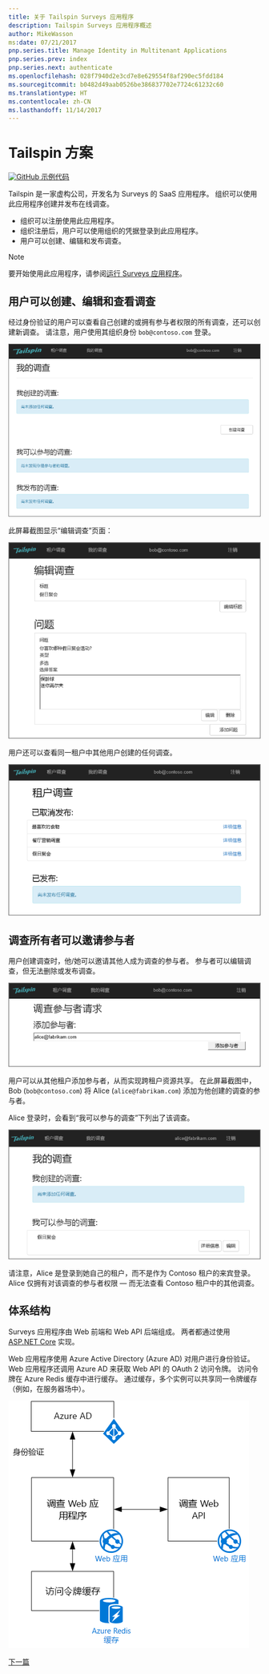 ```yaml
---
title: 关于 Tailspin Surveys 应用程序
description: Tailspin Surveys 应用程序概述
author: MikeWasson
ms:date: 07/21/2017
pnp.series.title: Manage Identity in Multitenant Applications
pnp.series.prev: index
pnp.series.next: authenticate
ms.openlocfilehash: 028f7940d2e3cd7e8e629554f8af290ec5fdd184
ms.sourcegitcommit: b0482d49aab0526be386837702e7724c61232c60
ms.translationtype: HT
ms.contentlocale: zh-CN
ms.lasthandoff: 11/14/2017
---
```

# <a name="the-tailspin-scenario"></a>Tailspin 方案

[![GitHub](../_images/github.png) 示例代码][sample application]

Tailspin 是一家虚构公司，开发名为 Surveys 的 SaaS 应用程序。 组织可以使用此应用程序创建并发布在线调查。

* 组织可以注册使用此应用程序。
* 组织注册后，用户可以使用组织的凭据登录到此应用程序。
* 用户可以创建、编辑和发布调查。

> [!NOTE]
> 要开始使用此应用程序，请参阅[运行 Surveys 应用程序]。
> 
> 

## <a name="users-can-create-edit-and-view-surveys"></a>用户可以创建、编辑和查看调查
经过身份验证的用户可以查看自己创建的或拥有参与者权限的所有调查，还可以创建新调查。 请注意，用户使用其组织身份 `bob@contoso.com` 登录。

![Surveys 应用](./images/surveys-screenshot.png)

此屏幕截图显示“编辑调查”页面：

![编辑调查](./images/edit-survey.png)

用户还可以查看同一租户中其他用户创建的任何调查。

![租户调查](./images/tenant-surveys.png)

## <a name="survey-owners-can-invite-contributors"></a>调查所有者可以邀请参与者
用户创建调查时，他/她可以邀请其他人成为调查的参与者。 参与者可以编辑调查，但无法删除或发布调查。  

![添加参与者](./images/add-contributor.png)

用户可以从其他租户添加参与者，从而实现跨租户资源共享。 在此屏幕截图中，Bob (`bob@contoso.com`) 将 Alice (`alice@fabrikam.com`) 添加为他创建的调查的参与者。

Alice 登录时，会看到“我可以参与的调查”下列出了该调查。

![调查参与者](./images/contributor.png)

请注意，Alice 是登录到她自己的租户，而不是作为 Contoso 租户的来宾登录。 Alice 仅拥有对该调查的参与者权限 &mdash; 而无法查看 Contoso 租户中的其他调查。

## <a name="architecture"></a>体系结构
Surveys 应用程序由 Web 前端和 Web API 后端组成。 两者都通过使用 [ASP.NET Core] 实现。

Web 应用程序使用 Azure Active Directory (Azure AD) 对用户进行身份验证。 Web 应用程序还调用 Azure AD 来获取 Web API 的 OAuth 2 访问令牌。 访问令牌在 Azure Redis 缓存中进行缓存。 通过缓存，多个实例可以共享同一令牌缓存（例如，在服务器场中）。

![体系结构](./images/architecture.png)

[下一篇][authentication]

<!-- Links -->

[authentication]: authenticate.md

[运行 Surveys 应用程序]: ./run-the-app.md
[ASP.NET Core]: /aspnet/core
[sample application]: https://github.com/mspnp/multitenant-saas-guidance
